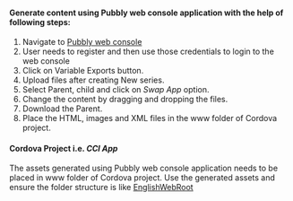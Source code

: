#### Generate content using Pubbly web console application with the help of following steps:
1. Navigate to [Pubbly web console](http://console.pubbly.com/)
2. User needs to register and then use those credentials to login to the web console
3. Click on Variable Exports button.
4. Upload files after creating New series.
5. Select Parent, child and click on _Swap App_ option.
6. Change the content by dragging and dropping the files.
7. Download the Parent.
8. Place the HTML, images and XML files in the www folder of Cordova project.

#### Cordova Project i.e. _CCI App_
The assets generated using Pubbly web console application needs to be placed in www folder of Cordova project. Use the generated assets and ensure the folder structure is like [EnglishWebRoot](https://github.com/XPRIZE/GLEXP-Team-CCI/tree/master/Cordova%20schoolHouse%20app/EnglishWebRoot)